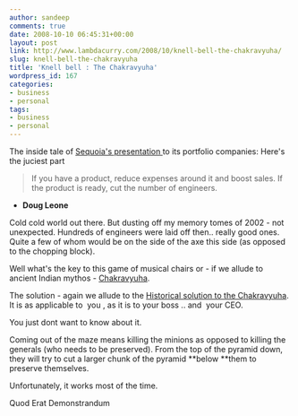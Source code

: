 ```yaml
---
author: sandeep
comments: true
date: 2008-10-10 06:45:31+00:00
layout: post
link: http://www.lambdacurry.com/2008/10/knell-bell-the-chakravyuha/
slug: knell-bell-the-chakravyuha
title: 'Knell bell : The Chakravyuha'
wordpress_id: 167
categories:
- business
- personal
tags:
- business
- personal
---
```


The inside tale of [Sequoia's presentation ](http://feeds.feedburner.com/~r/OmMalik/~3/416031984/)to its portfolio companies: Here's the juciest part


<blockquote>If you have a product, reduce expenses around it and boost sales. If the product is ready, cut the number of engineers.</blockquote>


- **Doug Leone**

Cold cold world out there. But dusting off my memory tomes of 2002 - not unexpected. Hundreds of engineers were laid off then.. really good ones. Quite a few of whom would be on the side of the axe this side (as opposed to the chopping block).

Well what's the key to this game of musical chairs or - if we allude to ancient Indian mythos - [Chakravyuha](http://en.wikipedia.org/wiki/Chakravyuha).

The solution - again we allude to the [Historical solution to the Chakravyuha](http://wiki.sumvad.com/index.php?title=What_is_the_solution_to_Mahabharata%27s_chakravyuh_(the_circular_fight_plan)). It is as applicable to  you , as it is to your boss .. and  your CEO.

You just dont want to know about it.

Coming out of the maze means killing the minions as opposed to killing the generals (who needs to be preserved). From the top of the pyramid down, they will try to cut a larger chunk of the pyramid **below **them to preserve themselves.

Unfortunately, it works most of the time.

Quod Erat Demonstrandum
